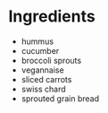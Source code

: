 # Ingredients

* hummus
* cucumber
* broccoli sprouts
* vegannaise
* sliced carrots
* swiss chard
* sprouted grain bread
